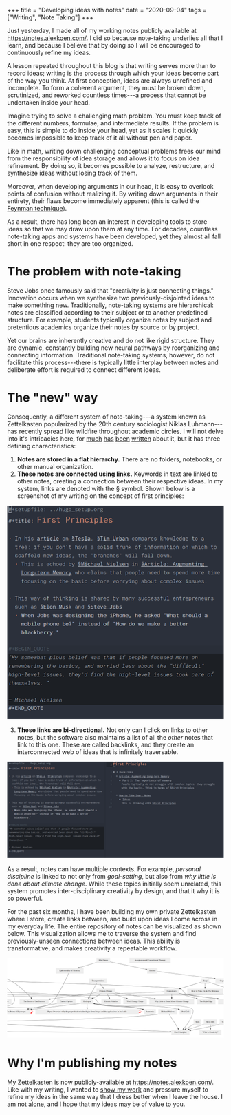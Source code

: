 +++
title = "Developing ideas with notes"
date = "2020-09-04"
tags = ["Writing", "Note Taking"]
+++

Just yesterday, I made all of my working notes publicly available at https://notes.alexkoen.com/. I did so because note-taking underlies all that I learn, and because I believe that by doing so I will be encouraged to continuously refine my ideas.

<!--more-->

A lesson repeated throughout this blog is that writing serves more than to record ideas; writing is the process through which your ideas become part of the way you think. At first conception, ideas are always unrefined and incomplete. To form a coherent argument, they must be broken down, scrutinized, and reworked countless times---a process that cannot be undertaken inside your head.

Imagine trying to solve a challenging math problem. You must keep track of the different numbers, formulae, and intermediate results. If the problem is easy, this is simple to do inside your head, yet as it scales it quickly becomes impossible to keep track of it all without pen and paper.

Like in math, writing down challenging conceptual problems frees our mind from the responsibility of idea storage and allows it to focus on idea refinement. By doing so, it becomes possible to analyze, restructure, and synthesize ideas without losing track of them. 

Moreover, when developing arguments in our head, it is easy to overlook points of confusion without realizing it. By writing down arguments in their entirety, their flaws become immediately apparent (this is called the [Feynman technique](https://fs.blog/2012/04/feynman-technique/)).

As a result, there has long been an interest in developing tools to store ideas so that we may draw upon them at any time. For decades, countless note-taking apps and systems have been developed, yet they almost all fall short in one respect: they are too organized.

# The problem with note-taking

Steve Jobs once famously said that "creativity is just connecting things." Innovation occurs when we synthesize two previously-disjointed ideas to make something new. Traditionally, note-taking systems are hierarchical: notes are classified according to their subject or to another predefined structure. For example, students typically organize notes by subject and pretentious academics organize their notes by source or by project.

Yet our brains are inherently creative and do not like rigid structure. They are dynamic, constantly building new neural pathways by reorganizing and connecting information. Traditional note-taking systems, however, do not facilitate this process---there is typically little interplay between notes and deliberate effort is required to connect different ideas. 

# The "new" way
Consequently, a different system of note-taking---a system known as Zettelkasten popularized by the 20th century sociologist Niklas Luhmann---has recently spread like wildfire throughout academic circles.  I will not delve into it's intricacies here, for [much](https://fortelabs.co/blog/how-to-take-smart-notes/) 
[has](https://tinylittlebusinesses.com/zettelkasten-method/) [been](https://www.lesswrong.com/posts/NfdHG6oHBJ8Qxc26s/the-zettelkasten-method-1) [written](https://www.amazon.com/How-Take-Smart-Notes-Nonfiction-ebook/dp/B06WVYW33Y) about it, but it has three defining characteristics:

1. **Notes are stored in a flat hierarchy.** There are no folders, notebooks, or other manual organization. 
2. **These notes are connected using links.** Keywords in text are linked to other notes, creating a connection between their respective ideas. In my system, links are denoted with the § symbol. Shown below is a screenshot of my writing on the concept of first principles:

![](notes-fp.png)

3. **These links are bi-directional.** Not only can I click on links to other notes, but the software also maintains a list of all the *other* notes that link to this one. These are called backlinks, and they create an interconnected web of ideas that is infinitely traversable.

![](notes-fp2.png)

As a result, notes can have multiple contexts. For example, *personal discipline* is linked to not only from *goal-setting*, but also from *why little is done about climate change*. While these topics initially seem unrelated, this system promotes inter-disciplinary creativity by design, and that it why it is so powerful.

For the past six months, I have been building my own private Zettelkasten where I store, create links between, and build upon ideas I come across in my everyday life. The entire repository of notes can be visualized as shown below. This visualization allows me to traverse the system and find previously-unseen connections between ideas. This ability is transformative, and makes creativity a repeatable workflow.

![](notes-graph.png)


# Why I'm publishing my notes

My Zettelkasten is now publicly-available at <https://notes.alexkoen.com/>. Like with my writing, I wanted to [show my work](/posts/show-your-work) and pressure myself to refine my ideas in the same way that I dress better when I leave the house. I am [not](https://notes.andymatuschak.org/About_these_notes) [alone](https://braindump.jethro.dev/), and I hope that my ideas may be of value to you.
